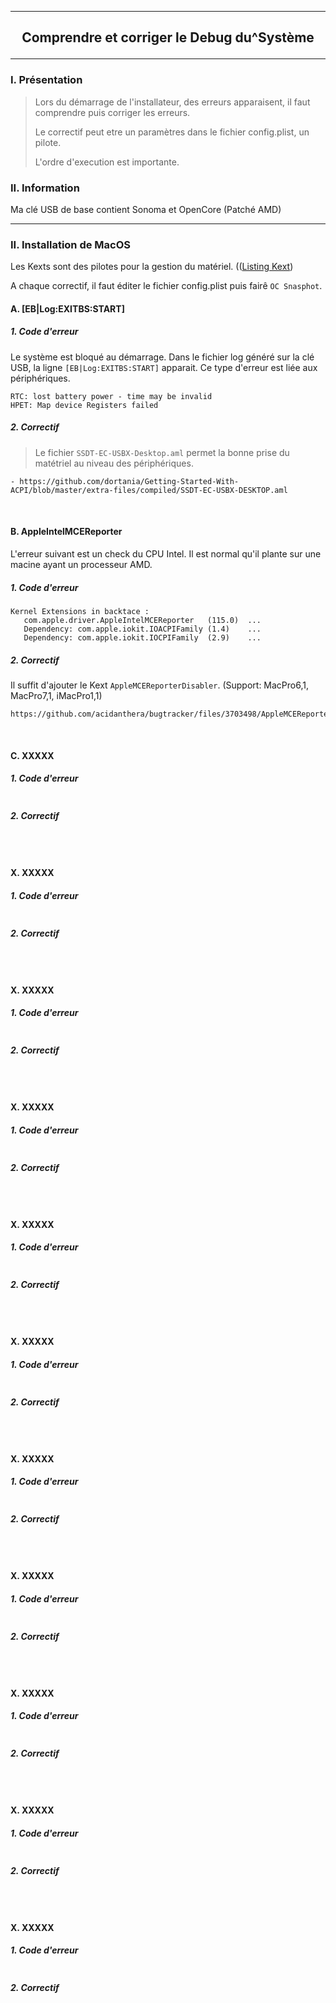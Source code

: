 -------------------------------------------------------------------------------------------------------------------------
## <p align='center'> Comprendre et corriger le Debug du^Système </p>

-------------------------------------------------------------------------------------------------------------------------
### I. Présentation
> Lors du démarrage de l'installateur, des erreurs apparaisent, il faut comprendre puis corriger les erreurs.
>
> Le correctif peut etre un paramètres dans le fichier config.plist, un pilote.
>
> L'ordre d'execution est importante.

### II. Information
Ma clé USB de base contient Sonoma et OpenCore (Patché AMD)


-------------------------------------------------------------------------------------------------------------------------
### II. Installation de MacOS
Les Kexts sont des pilotes pour la gestion du matériel. (([Listing Kext](https://dortania.github.io/OpenCore-Install-Guide/ktext.html#extras))

A chaque correctif, il faut éditer le fichier config.plist puis fairê `OC Snasphot`.

#### A. [EB|Log:EXITBS:START]
##### 1. Code d'erreur
Le système est bloqué au démarrage. Dans le fichier log généré sur la clé USB, la ligne `[EB|Log:EXITBS:START]` apparait. Ce type d'erreur est liée aux périphériques.
```
RTC: lost battery power - time may be invalid
HPET: Map device Registers failed
```
##### 2. Correctif
> Le fichier `SSDT-EC-USBX-Desktop.aml` permet la bonne prise du matétriel au niveau des périphériques.
```
- https://github.com/dortania/Getting-Started-With-ACPI/blob/master/extra-files/compiled/SSDT-EC-USBX-DESKTOP.aml
```

<br />

#### B. AppleIntelMCEReporter
L'erreur suivant est un check du CPU Intel. Il est normal qu'il plante sur une macine ayant un processeur AMD. 
##### 1. Code d'erreur
```
Kernel Extensions in backtace :
   com.apple.driver.AppleIntelMCEReporter   (115.0)  ...
   Dependency: com.apple.iokit.IOACPIFamily (1.4)    ...
   Dependency: com.apple.iokit.IOCPIFamily  (2.9)    ...
```

##### 2. Correctif
Il suffit d'ajouter le Kext `AppleMCEReporterDisabler`. (Support: MacPro6,1, MacPro7,1, iMacPro1,1)
```
https://github.com/acidanthera/bugtracker/files/3703498/AppleMCEReporterDisabler.kext.zip
```

<br />

#### C. XXXXX
##### 1. Code d'erreur
```
```
##### 2. Correctif
```
```

<br />

#### X. XXXXX
##### 1. Code d'erreur
```
```
##### 2. Correctif
```
```

<br />

#### X. XXXXX
##### 1. Code d'erreur
```
```
##### 2. Correctif
```
```

<br />

#### X. XXXXX
##### 1. Code d'erreur
```
```
##### 2. Correctif
```
```

<br />

#### X. XXXXX
##### 1. Code d'erreur
```
```
##### 2. Correctif
```
```

<br />

#### X. XXXXX
##### 1. Code d'erreur
```
```
##### 2. Correctif
```
```

<br />

#### X. XXXXX
##### 1. Code d'erreur
```
```
##### 2. Correctif
```
```

<br />

#### X. XXXXX
##### 1. Code d'erreur
```
```
##### 2. Correctif
```
```

<br />

#### X. XXXXX
##### 1. Code d'erreur
```
```
##### 2. Correctif
```
```

<br />

#### X. XXXXX
##### 1. Code d'erreur
```
```
##### 2. Correctif
```
```

<br />

#### X. XXXXX
##### 1. Code d'erreur
```
```
##### 2. Correctif
```
```

<br />

